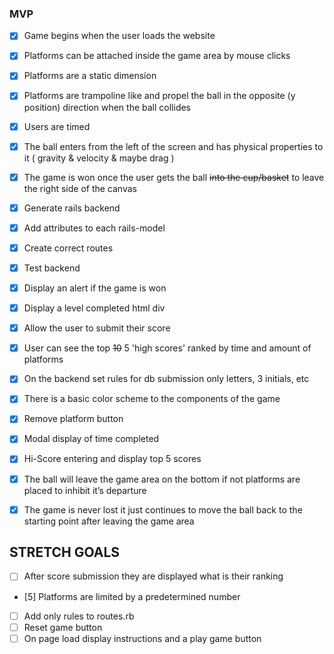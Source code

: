 ### MVP
- [x] Game begins when the user loads the website
- [x] Platforms can be attached inside the game area by mouse clicks
- [x] Platforms are a static dimension
- [x] Platforms are trampoline like and propel the ball in the opposite (y position) direction when the ball collides
- [x] Users are timed
- [x] The ball enters from the left of the screen and has physical properties to it ( gravity & velocity & maybe drag )
- [x] The game is won once the user gets the ball ~~into the cup/basket~~  to leave the right side of the canvas
- [x] Generate rails backend
- [x] Add attributes to each rails-model
- [x] Create correct routes
- [x] Test backend

- [x] Display an alert if the game is won
- [x] Display a level completed html div
- [x] Allow the user to submit their score
- [x] User can see the top ~~10~~ 5 'high scores' ranked by time and amount of platforms
- [x] On the backend set rules for db submission only letters, 3 initials, etc
- [x] There is a basic color scheme to the components of the game
- [x] Remove platform button
- [x] Modal display of time completed
- [x] Hi-Score entering and display top 5 scores
- [x] The ball will leave the game area on the bottom if not platforms are placed to inhibit it’s departure
- [x] The game is never lost it just continues to move the ball back to the starting point after leaving the game area

## STRETCH GOALS
- [ ] After score submission they are displayed what is their ranking
- [5] Platforms are limited by a predetermined number
- [ ] Add only rules to routes.rb
- [ ] Reset game button
- [ ] On page load display instructions and a play game button
